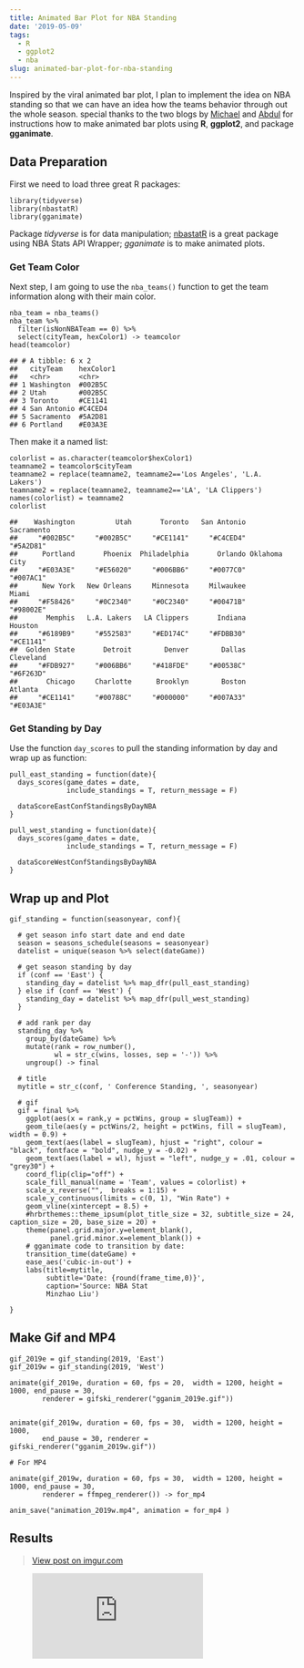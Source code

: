 ```yaml
---
title: Animated Bar Plot for NBA Standing
date: '2019-05-09'
tags:
  - R
  - ggplot2
  - nba
slug: animated-bar-plot-for-nba-standing
---
```


Inspired by the viral animated bar plot, I plan to implement the idea on
NBA standing so that we can have an idea how the teams behavior through
out the whole season. special thanks to the two blogs by
[Michael](https://michaeltoth.me/how-to-create-a-bar-chart-race-in-r-mapping-united-states-city-population-1790-2010.html)
and
[Abdul](https://datascienceplus.com/how-to-build-animated-bar-plots-using-r/)
for instructions how to make animated bar plots using **R**,
**ggplot2**, and package **gganimate**.

Data Preparation
----------------

First we need to load three great R packages:


    library(tidyverse)
    library(nbastatR)
    library(gganimate)


Package *tidyverse* is for data manipulation;
[nbastatR](https://github.com/abresler/nbastatR) is a great package
using NBA Stats API Wrapper; *gganimate* is to make animated plots.

### Get Team Color

Next step, I am going to use the `nba_teams()` function to get the team
information along with their main color.


    nba_team = nba_teams()
    nba_team %>% 
      filter(isNonNBATeam == 0) %>% 
      select(cityTeam, hexColor1) -> teamcolor
    head(teamcolor)

    ## # A tibble: 6 x 2
    ##   cityTeam    hexColor1
    ##   <chr>       <chr>    
    ## 1 Washington  #002B5C  
    ## 2 Utah        #002B5C  
    ## 3 Toronto     #CE1141  
    ## 4 San Antonio #C4CED4  
    ## 5 Sacramento  #5A2D81  
    ## 6 Portland    #E03A3E

Then make it a named list:


    colorlist = as.character(teamcolor$hexColor1)
    teamname2 = teamcolor$cityTeam
    teamname2 = replace(teamname2, teamname2=='Los Angeles', 'L.A. Lakers')
    teamname2 = replace(teamname2, teamname2=='LA', 'LA Clippers')
    names(colorlist) = teamname2
    colorlist

    ##    Washington          Utah       Toronto   San Antonio    Sacramento 
    ##     "#002B5C"     "#002B5C"     "#CE1141"     "#C4CED4"     "#5A2D81" 
    ##      Portland       Phoenix  Philadelphia       Orlando Oklahoma City 
    ##     "#E03A3E"     "#E56020"     "#006BB6"     "#0077C0"     "#007AC1" 
    ##      New York   New Orleans     Minnesota     Milwaukee         Miami 
    ##     "#F58426"     "#0C2340"     "#0C2340"     "#00471B"     "#98002E" 
    ##       Memphis   L.A. Lakers   LA Clippers       Indiana       Houston 
    ##     "#6189B9"     "#552583"     "#ED174C"     "#FDBB30"     "#CE1141" 
    ##  Golden State       Detroit        Denver        Dallas     Cleveland 
    ##     "#FDB927"     "#006BB6"     "#418FDE"     "#00538C"     "#6F263D" 
    ##       Chicago     Charlotte      Brooklyn        Boston       Atlanta 
    ##     "#CE1141"     "#00788C"     "#000000"     "#007A33"     "#E03A3E"

### Get Standing by Day

Use the function `day_scores` to pull the standing information by day
and wrap up as function:


    pull_east_standing = function(date){
      days_scores(game_dates = date, 
                  include_standings = T, return_message = F)
      
      dataScoreEastConfStandingsByDayNBA
    }

    pull_west_standing = function(date){
      days_scores(game_dates = date, 
                  include_standings = T, return_message = F)
      
      dataScoreWestConfStandingsByDayNBA
    }

## Wrap up and Plot


    gif_standing = function(seasonyear, conf){
      
      # get season info start date and end date
      season = seasons_schedule(seasons = seasonyear)
      datelist = unique(season %>% select(dateGame))
      
      # get season standing by day
      if (conf == 'East') {
        standing_day = datelist %>% map_dfr(pull_east_standing)
      } else if (conf == 'West') {
        standing_day = datelist %>% map_dfr(pull_west_standing)
      }
      
      # add rank per day
      standing_day %>% 
        group_by(dateGame) %>% 
        mutate(rank = row_number(),
               wl = str_c(wins, losses, sep = '-')) %>% 
        ungroup() -> final
      
      # title
      mytitle = str_c(conf, ' Conference Standing, ', seasonyear)
      
      # gif
      gif = final %>%
        ggplot(aes(x = rank,y = pctWins, group = slugTeam)) +
        geom_tile(aes(y = pctWins/2, height = pctWins, fill = slugTeam), width = 0.9) +
        geom_text(aes(label = slugTeam), hjust = "right", colour = "black", fontface = "bold", nudge_y = -0.02) +
        geom_text(aes(label = wl), hjust = "left", nudge_y = .01, colour = "grey30") +
        coord_flip(clip="off") +
        scale_fill_manual(name = 'Team', values = colorlist) +
        scale_x_reverse("",  breaks = 1:15) +
        scale_y_continuous(limits = c(0, 1), "Win Rate") +
        geom_vline(xintercept = 8.5) +
        #hrbrthemes::theme_ipsum(plot_title_size = 32, subtitle_size = 24, caption_size = 20, base_size = 20) +
        theme(panel.grid.major.y=element_blank(),
              panel.grid.minor.x=element_blank()) +
        # gganimate code to transition by date:
        transition_time(dateGame) +
        ease_aes('cubic-in-out') +
        labs(title=mytitle,
             subtitle='Date: {round(frame_time,0)}',
             caption='Source: NBA Stat 
             Minzhao Liu')

    }


## Make Gif and MP4


    
    gif_2019e = gif_standing(2019, 'East')
    gif_2019w = gif_standing(2019, 'West')

    animate(gif_2019e, duration = 60, fps = 20,  width = 1200, height = 1000, end_pause = 30,
            renderer = gifski_renderer("gganim_2019e.gif")) 


    animate(gif_2019w, duration = 60, fps = 30,  width = 1200, height = 1000, 
            end_pause = 30, renderer = gifski_renderer("gganim_2019w.gif")) 

    # For MP4

    animate(gif_2019w, duration = 60, fps = 30,  width = 1200, height = 1000, end_pause = 30, 
            renderer = ffmpeg_renderer()) -> for_mp4

    anim_save("animation_2019w.mp4", animation = for_mp4 )

Results
---------------

<blockquote class="imgur-embed-pub" lang="en" data-id="Iaztd8b"><a href="//imgur.com/Iaztd8b">View post on imgur.com</a></blockquote><script async src="//s.imgur.com/min/embed.js" charset="utf-8"></script>


<figure class="video_container">
  <iframe src="https://www.youtube.com/embed/r41AWlKdNy0" frameborder="0" allowfullscreen="true"> </iframe>
</figure>

